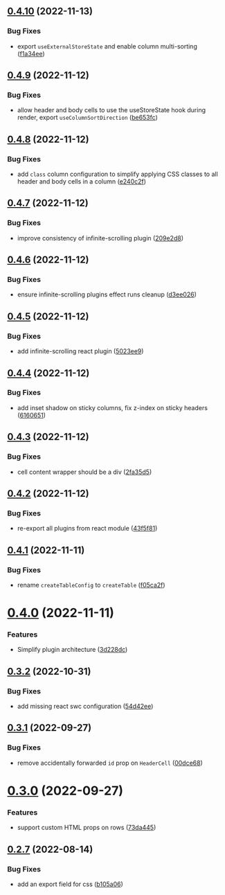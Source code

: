 ## [0.4.10](https://github.com/erictooth/leantable/compare/v0.4.9...v0.4.10) (2022-11-13)


### Bug Fixes

* export `useExternalStoreState` and enable column multi-sorting ([f1a34ee](https://github.com/erictooth/leantable/commit/f1a34eeb9cea41144f6b8d2d60956bd46bd753ad))

## [0.4.9](https://github.com/erictooth/leantable/compare/v0.4.8...v0.4.9) (2022-11-12)


### Bug Fixes

* allow header and body cells to use the useStoreState hook during render, export `useColumnSortDirection` ([be653fc](https://github.com/erictooth/leantable/commit/be653fc4916b15a621ae41a0ffcd5f568ab73690))

## [0.4.8](https://github.com/erictooth/leantable/compare/v0.4.7...v0.4.8) (2022-11-12)


### Bug Fixes

* add `class` column configuration to simplify applying CSS classes to all header and body cells in a column ([e240c2f](https://github.com/erictooth/leantable/commit/e240c2f25eda646b525b2557ec31fa0ccff3e47a))

## [0.4.7](https://github.com/erictooth/leantable/compare/v0.4.6...v0.4.7) (2022-11-12)


### Bug Fixes

* improve consistency of infinite-scrolling plugin ([209e2d8](https://github.com/erictooth/leantable/commit/209e2d85dea7c1487f0b7d3f74a683d3b9e8297e))

## [0.4.6](https://github.com/erictooth/leantable/compare/v0.4.5...v0.4.6) (2022-11-12)


### Bug Fixes

* ensure infinite-scrolling plugins effect runs cleanup ([d3ee026](https://github.com/erictooth/leantable/commit/d3ee026dd27638d013f48e5aa3e84a8810df84cf))

## [0.4.5](https://github.com/erictooth/leantable/compare/v0.4.4...v0.4.5) (2022-11-12)


### Bug Fixes

* add infinite-scrolling react plugin ([5023ee9](https://github.com/erictooth/leantable/commit/5023ee95d2be6971c0986e1ae30dbe49b7b0b9c9))

## [0.4.4](https://github.com/erictooth/leantable/compare/v0.4.3...v0.4.4) (2022-11-12)


### Bug Fixes

* add inset shadow on sticky columns, fix z-index on sticky headers ([6160651](https://github.com/erictooth/leantable/commit/61606510effdfac92e2fd69d744b20c985b2620a))

## [0.4.3](https://github.com/erictooth/leantable/compare/v0.4.2...v0.4.3) (2022-11-12)


### Bug Fixes

* cell content wrapper should be a div ([2fa35d5](https://github.com/erictooth/leantable/commit/2fa35d5ab8f5b766213ecbb0b1cb76d91902c7c3))

## [0.4.2](https://github.com/erictooth/leantable/compare/v0.4.1...v0.4.2) (2022-11-12)


### Bug Fixes

* re-export all plugins from react module ([43f5f81](https://github.com/erictooth/leantable/commit/43f5f81598815f32d53dd90137fcc94b84e1ba3b))

## [0.4.1](https://github.com/erictooth/leantable/compare/v0.4.0...v0.4.1) (2022-11-11)


### Bug Fixes

* rename `createTableConfig` to `createTable` ([f05ca2f](https://github.com/erictooth/leantable/commit/f05ca2fc012ab10a0239d5fbd96bf7748b4d727c))

# [0.4.0](https://github.com/erictooth/leantable/compare/v0.3.2...v0.4.0) (2022-11-11)


### Features

* Simplify plugin architecture ([3d228dc](https://github.com/erictooth/leantable/commit/3d228dc8c432b19face2f3114dbafbf003ae8806))

## [0.3.2](https://github.com/erictooth/leantable/compare/v0.3.1...v0.3.2) (2022-10-31)


### Bug Fixes

* add missing react swc configuration ([54d42ee](https://github.com/erictooth/leantable/commit/54d42ee36690af7f3b8d9af2839eb99133ceae52))

## [0.3.1](https://github.com/erictooth/leantable/compare/v0.3.0...v0.3.1) (2022-09-27)


### Bug Fixes

* remove accidentally forwarded `id` prop on `HeaderCell` ([00dce68](https://github.com/erictooth/leantable/commit/00dce685a22aacc12daa42482e9670168966a9fb))

# [0.3.0](https://github.com/erictooth/leantable/compare/v0.2.7...v0.3.0) (2022-09-27)


### Features

* support custom HTML props on rows ([73da445](https://github.com/erictooth/leantable/commit/73da44578c61cbb3d6f718007743fecfca6fb41b))

## [0.2.7](https://github.com/erictooth/leantable/compare/v0.2.6...v0.2.7) (2022-08-14)


### Bug Fixes

* add an export field for css ([b105a06](https://github.com/erictooth/leantable/commit/b105a069db3ba40b2fea03463b66e8ba1885d0b1))
